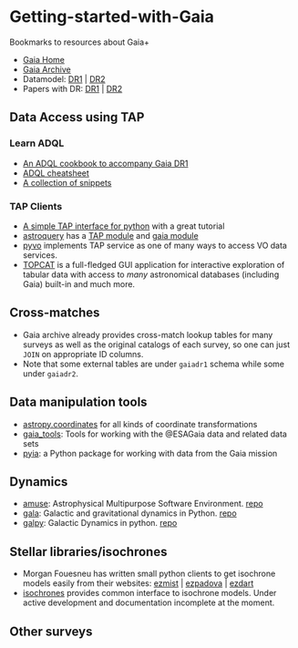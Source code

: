 # Getting-started-with-Gaia
Bookmarks to resources about Gaia+

- [Gaia Home](https://www.cosmos.esa.int/web/gaia/home)
- [Gaia Archive](https://gea.esac.esa.int/archive/)
- Datamodel: [DR1](https://gea.esac.esa.int/archive/documentation/GDR1/datamodel/index.html) | [DR2](https://gea.esac.esa.int/archive/documentation/GDR2/Gaia_archive/chap_datamodel/)
- Papers with DR: [DR1](https://www.cosmos.esa.int/web/gaia/dr1-papers) | [DR2](https://www.cosmos.esa.int/web/gaia/dr2-papers)



## Data Access using TAP

### Learn ADQL

- [An ADQL cookbook to accompany Gaia DR1](https://www.gaia.ac.uk/data/gaia-data-release-1/adql-cookbook)
- [ADQL cheatsheet](adql-cheatsheet.md)
- [A collection of snippets](gaia-adql-snippets.md)

### TAP Clients

- [A simple TAP interface for python](https://github.com/mfouesneau/tap) with a great tutorial
- [astroquery](https://astroquery.readthedocs.io/en/latest/) has a [TAP module](https://astroquery.readthedocs.io/en/latest/utils/tap.html) and [gaia module](https://astroquery.readthedocs.io/en/latest/gaia/gaia.html)
- [pyvo](http://github.com/pyvirtobs/pyvo) implements TAP service as one of many ways to access VO data services.
- [TOPCAT](http://www.star.bris.ac.uk/~mbt/topcat/) is a full-fledged GUI application for interactive exploration of tabular data with access to _many_ astronomical databases (including Gaia) built-in and much more.


## Cross-matches

- Gaia archive already provides cross-match lookup tables for many surveys as well as the original catalogs of each survey, so one can just `JOIN` on appropriate ID columns.
- Note that some external tables are under `gaiadr1` schema while some under `gaiadr2`.


## Data manipulation tools

- [astropy.coordinates](http://docs.astropy.org/en/stable/coordinates/) for all kinds of coordinate transformations
- [gaia_tools](https://github.com/jobovy/gaia_tools): Tools for working with the @ESAGaia data and related data sets
- [pyia](https://pyia.readthedocs.io/en/latest/): a Python package for working with data from the Gaia mission


## Dynamics

- [amuse](http://www.amusecode.org): Astrophysical Multipurpose Software Environment. [repo](https://github.com/amusecode/amuse)
- [gala](http://gala.adrian.pw/en/latest/): Galactic and gravitational dynamics in Python. [repo](https://github.com/adrn/gala)
- [galpy](https://galpy.readthedocs.io/en/v1.4.0/): Galactic Dynamics in python. [repo](https://github.com/jobovy/galpy)

## Stellar libraries/isochrones


- Morgan Fouesneu has written small python clients to get isochrone models easily from their websites: [ezmist](https://github.com/mfouesneau/ezmist) | [ezpadova](https://github.com/mfouesneau/ezpadova) | [ezdart](https://github.com/mfouesneau/ezdart)
- [isochrones](https://github.com/timothydmorton/isochrones) provides common interface to isochrone models. Under active development and documentation incomplete at the moment.


## Other surveys
